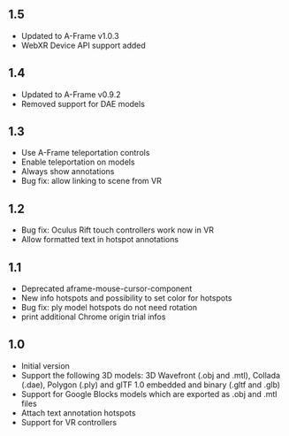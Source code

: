## 1.5

- Updated to A-Frame v1.0.3
- WebXR Device API support added

## 1.4

- Updated to A-Frame v0.9.2
- Removed support for DAE models

## 1.3

- Use A-Frame teleportation controls
- Enable teleportation on models
- Always show annotations
- Bug fix: allow linking to scene from VR

## 1.2

- Bug fix: Oculus Rift touch controllers work now in VR
- Allow formatted text in hotspot annotations


## 1.1

- Deprecated aframe-mouse-cursor-component
- New info hotspots and possibility to set color for hotspots
- Bug fix: ply model hotspots do not need rotation
- print additional Chrome origin trial infos

## 1.0

- Initial version
- Support the following 3D models: 3D Wavefront (.obj and .mtl), Collada (.dae), Polygon (.ply) and glTF 1.0 embedded and binary (.gltf and .glb)
- Support for Google Blocks models which are exported as .obj and .mtl files
- Attach text annotation hotspots
- Support for VR controllers
